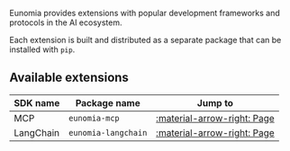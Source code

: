Eunomia provides extensions with popular development frameworks and protocols in the AI ecosystem.

Each extension is built and distributed as a separate package that can be installed with `pip`.

## Available extensions

| SDK name  | Package name        | Jump to                                     |
| --------- | ------------------- | ------------------------------------------- |
| MCP       | `eunomia-mcp`       | [:material-arrow-right: Page](mcp.md)       |
| LangChain | `eunomia-langchain` | [:material-arrow-right: Page](langchain.md) |
